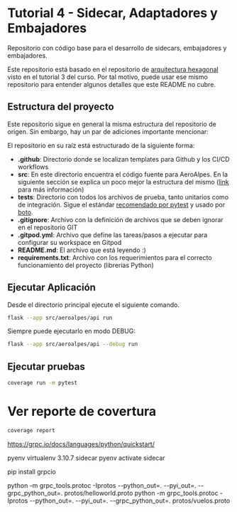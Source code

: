 # Tutorial 4 - Sidecar, Adaptadores y Embajadores

Repositorio con código base para el desarrollo de sidecars, embajadores y embajadores.

Este repositorio está basado en el repositorio de [arquitectura hexagonal](https://github.com/MISW4406/tutorial-3-arquitectura-hexagonal) visto en el tutorial 3 del curso. Por tal motivo, puede usar ese mismo repositorio para entender algunos detalles que este README no cubre.

## Estructura del proyecto

Este repositorio sigue en general la misma estructura del repositorio de origen. Sin embargo, hay un par de adiciones importante mencionar:

El repositorio en su raíz está estructurado de la siguiente forma:



- **.github**: Directorio donde se localizan templates para Github y los CI/CD workflows 
- **src**: En este directorio encuentra el código fuente para AeroAlpes. En la siguiente sección se explica un poco mejor la estructura del mismo ([link](https://blog.ionelmc.ro/2014/05/25/python-packaging/#the-structure%3E) para más información)
- **tests**: Directorio con todos los archivos de prueba, tanto unitarios como de integración. Sigue el estándar [recomendado por pytest](https://docs.pytest.org/en/7.1.x/explanation/goodpractices.html) y usado por [boto](https://github.com/boto/boto).
- **.gitignore**: Archivo con la definición de archivos que se deben ignorar en el repositorio GIT
- **.gitpod.yml**: Archivo que define las tareas/pasos a ejecutar para configurar su workspace en Gitpod
- **README.md**: El archivo que está leyendo :)
- **requirements.txt**: Archivo con los requerimientos para el correcto funcionamiento del proyecto (librerias Python)


## Ejecutar Aplicación

Desde el directorio principal ejecute el siguiente comando.

```bash
flask --app src/aeroalpes/api run
```

Siempre puede ejecutarlo en modo DEBUG:

```bash
flask --app src/aeroalpes/api --debug run
```

## Ejecutar pruebas

```bash
coverage run -m pytest
```

# Ver reporte de covertura
```bash
coverage report
```


https://grpc.io/docs/languages/python/quickstart/


 pyenv virtualenv 3.10.7 sidecar
 pyenv activate sidecar

 pip install grpcio

 python -m grpc_tools.protoc -Iprotos --python_out=. --pyi_out=. --grpc_python_out=. protos/helloworld.proto
 python -m grpc_tools.protoc -Iprotos --python_out=. --pyi_out=. --grpc_python_out=. protos/vuelos.proto